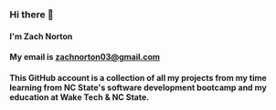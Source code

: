 ### Hi there 👋

 #### I'm Zach Norton
 #### My email is zachnorton03@gmail.com
 #### This GitHub account is a collection of all my projects from my time learning from NC State's software development bootcamp and my education at Wake Tech & NC State.
<!--
**zachnorton14/zachnorton14** is a ✨ _special_ ✨ repository because its `README.md` (this file) appears on your GitHub profile.

Here are some ideas to get you started:

- 🔭 I’m currently working on ...
- 🌱 I’m currently learning ...
- 👯 I’m looking to collaborate on ...
- 🤔 I’m looking for help with ...
- 💬 Ask me about ...
- 📫 How to reach me: ...
- 😄 Pronouns: ...
- ⚡ Fun fact: ...
-->
